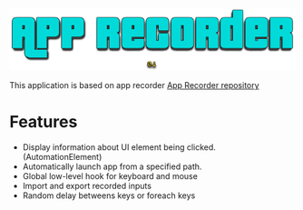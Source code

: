 ![alt text](https://github.com/brutalzinn/auto-macro-for-games/blob/master/App-recorder.png)

This application is based on app recorder
[App Recorder repository](https://github.com/mocmeo/app-recorder)

# Features
- Display information about UI element being clicked. (AutomationElement)
- Automatically launch app from a specified path.
- Global low-level hook for keyboard and mouse
- Import and export recorded inputs
- Random delay betweens keys or foreach keys


